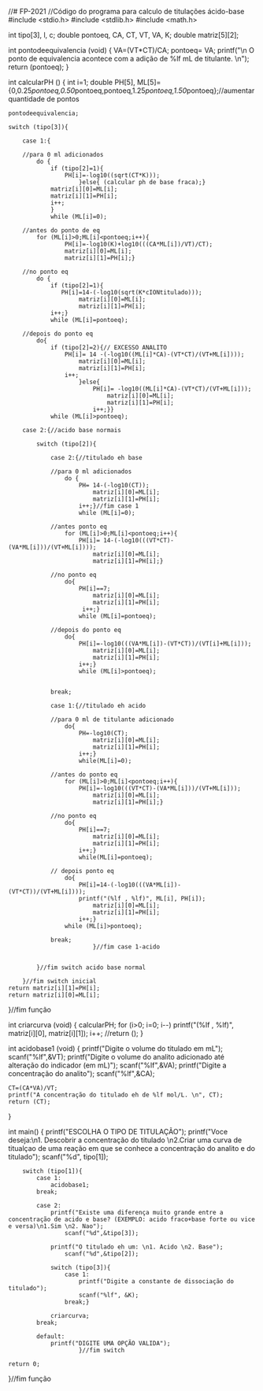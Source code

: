 //# FP-2021
//Código do programa para calculo de titulações ácido-base
#include <stdio.h>
#include <stdlib.h>
#include <math.h>

int tipo[3], l, c;
double pontoeq, CA, CT, VT, VA, K;
double matriz[5][2];

int pontodeequivalencia (void)
{
    VA=(VT*CT)/CA;
    pontoeq= VA;
    printf("\n O ponto de equivalencia acontece com a adição de %lf mL de titulante. \n");
    return (pontoeq);
}

int calcularPH ()
{
int i=1;
double PH[5], ML[5]={0,0.25*pontoeq,0.50*pontoeq,pontoeq,1.25*pontoeq,1.50*pontoeq};//aumentar quantidade de pontos

    pontodeequivalencia;

    switch (tipo[3]){

        case 1:{

        //para 0 ml adicionados
            do {
                if (tipo[2]=1){
                    PH[i]=-log10((sqrt(CT*K)));
                        }else{ (calcular ph de base fraca);}
                matriz[i][0]=ML[i];
                matriz[i][1]=PH[i];
                i++;
                }
                while (ML[i]=0);

        //antes do ponto de eq
            for (ML[i]>0;ML[i]<pontoeq;i++){
                    PH[i]=-log10(K)+log10(((CA*ML[i])/VT)/CT);
                    matriz[i][0]=ML[i];
                    matriz[i][1]=PH[i];}

        //no ponto eq
            do {
                if (tipo[2]=1){
                   PH[i]=14-(-log10(sqrt(K*cIONtitulado)));
                        matriz[i][0]=ML[i];
                        matriz[i][1]=PH[i];
                i++;}
                while (ML[i]=pontoeq);

        //depois do ponto eq
            do{
                if (tipo[2]=2){// EXCESSO ANALITO
                    PH[i]= 14 -(-log10((ML[i]*CA)-(VT*CT)/(VT+ML[i])));
                        matriz[i][0]=ML[i];
                        matriz[i][1]=PH[i];
                    i++;
                        }else{
                            PH[i]= -log10((ML[i]*CA)-(VT*CT)/(VT+ML[i]));
                                matriz[i][0]=ML[i];
                                matriz[i][1]=PH[i];
                            i++;}}
                while (ML[i]>pontoeq);

        case 2:{//acido base normais

            switch (tipo[2]){

                case 2:{//titulado eh base

                //para 0 ml adicionados
                    do {
                        PH= 14-(-log10(CT));
                            matriz[i][0]=ML[i];
                            matriz[i][1]=PH[i];
                        i++;}//fim case 1
                        while (ML[i]=0);

                //antes ponto eq
                    for (ML[i]>0;ML[i]<pontoeq;i++){
                        PH[i]= 14-(-log10(((VT*CT)-(VA*ML[i]))/(VT+ML[i])));
                            matriz[i][0]=ML[i];
                            matriz[i][1]=PH[i];}

                //no ponto eq
                    do{
                        PH[i]==7;
                            matriz[i][0]=ML[i];
                            matriz[i][1]=PH[i];
                         i++;}
                        while (ML[i]=pontoeq);

                //depois do ponto eq
                    do{
                        PH[i]=-log10(((VA*ML[i])-(VT*CT))/(VT[i]+ML[i]));
                            matriz[i][0]=ML[i];
                            matriz[i][1]=PH[i];
                        i++;}
                        while (ML[i]>pontoeq);


                break;

                case 1:{//titulado eh acido

                //para 0 ml de titulante adicionado
                    do{
                        PH=-log10(CT);
                            matriz[i][0]=ML[i];
                            matriz[i][1]=PH[i];
                        i++;}
                        while(ML[i]=0);

                //antes do ponto eq
                    for (ML[i]>0;ML[i]<pontoeq;i++){
                        PH[i]=-log10(((VT*CT)-(VA*ML[i]))/(VT+ML[i]));
                            matriz[i][0]=ML[i];
                            matriz[i][1]=PH[i];}

                //no ponto eq
                    do{
                        PH[i]==7;
                            matriz[i][0]=ML[i];
                            matriz[i][1]=PH[i];
                        i++;}
                        while(ML[i]=pontoeq);

                // depois ponto eq
                    do{
                        PH[i]=14-(-log10(((VA*ML[i])-(VT*CT))/(VT+ML[i])));
                        printf("(%lf , %lf)", ML[i], PH[i]);
                            matriz[i][0]=ML[i];
                            matriz[i][1]=PH[i];
                        i++;}
                    while (ML[i]>pontoeq);

                break;
                            }//fim case 1-acido


            }//fim switch acido base normal

        }//fim switch inicial
    return matriz[i][1]=PH[i];
    return matriz[i][0]=ML[i];

}//fim função


int criarcurva (void)
{
    calcularPH;
    for (i>0; i=0; i--)
        printf("(%lf , %lf)", matriz[i][0], matriz[i][1]);
        i++;
//return ();
}


int acidobase1 (void)
{
    printf("Digite o volume do titulado em mL");
        scanf("%lf",&VT);
    printf("Digite o volume do analito adicionado até alteração do indicador (em mL)");
        scanf("%lf",&VA);
    printf("Digite a concentração do analito");
        scanf("%lf",&CA);

    CT=(CA*VA)/VT;
    printf("A concentração do titulado eh de %lf mol/L. \n", CT);
    return (CT);
}

int main()
{
    printf("ESCOLHA O TIPO DE TITULAÇÃO");
    printf("Voce deseja:\n1. Descobrir a concentração do titulado \n2.Criar uma curva de titualçao de uma reação em que se conhece a concentração do analito e do titulado");
        scanf("%d", tipo[1]);

        switch (tipo[1]){
            case 1:
                acidobase1;
            break;

            case 2:
                printf("Existe uma diferença muito grande entre a concentração de acido e base? (EXEMPLO: acido fraco+base forte ou vice e versa)\n1.Sim \n2. Nao");
                    scanf("%d",&tipo[3]);

                printf("O titulado eh um: \n1. Acido \n2. Base");
                    scanf("%d",&tipo[2]);

                switch (tipo[3]){
                    case 1:
                        printf("Digite a constante de dissociação do titulado");
                        scanf("%lf", &K);
                    break;}

                criarcurva;
            break;

            default:
                printf("DIGITE UMA OPÇÃO VALIDA");
                        }//fim switch

    return 0;
}//fim função

